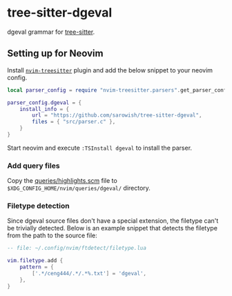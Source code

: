 # tree-sitter-dgeval

dgeval grammar for [tree-sitter](https://github.com/tree-sitter/tree-sitter).

## Setting up for Neovim

Install [`nvim-treesitter`](https://github.com/nvim-treesitter/nvim-treesitter) plugin and add the below
snippet to your neovim config.

```lua
local parser_config = require "nvim-treesitter.parsers".get_parser_configs()

parser_config.dgeval = {
    install_info = {
        url = "https://github.com/sarowish/tree-sitter-dgeval",
        files = { "src/parser.c" },
    }
}
```

Start neovim and execute `:TSInstall dgeval` to install the parser.

### Add query files

Copy the [queries/highlights.scm](./queries/highlights.scm) file to `$XDG_CONFIG_HOME/nvim/queries/dgeval/` directory.

### Filetype detection

Since dgeval source files don't have a special extension, the filetype can't be trivially detected.
Below is an example snippet that detects the filetype from the path to the source file:

```lua
-- file: ~/.config/nvim/ftdetect/filetype.lua

vim.filetype.add {
    pattern = {
        ['.*/ceng444/.*/.*%.txt'] = 'dgeval',
    },
}
```
